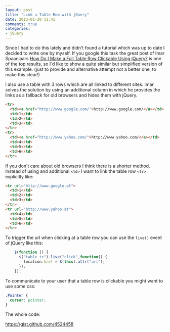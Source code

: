 ```yaml
---
layout: post
title: "Link a Table Row with jQuery"
date: 2013-01-20 11:41
comments: true
categories: 
- jQuery
---
```


Since I had to do this lately and didn't found a tutorial which was up to date I decided to write one by myself. If you google this task the great post of Imar Spaanjaars [How Do I Make a Full Table Row Clickable Using jQuery?](http://imar.spaanjaars.com/549/how-do-i-make-a-full-table-row-clickable-using-jquery) is one of the top results, so I´d like to show a quite similar but simplified version of this example. (just to provide and alternative attempt not a better one, to make this clear!)

I also use a table with 3 rows which are all linked to different sites. Imar solves the solution by using an additional column in which he provides the links as a fallback for old browsers and hides them with jQuery.

``` html
<tr>
  <td><a href="http://www.google.com/">http://www.google.com/</a></td>
  <td>1</td>
  <td>2</td>
  <td>3</td>
</tr>
<tr>
  <td><a href="http://www.yahoo.com/">http://www.yahoo.com/</a></td>
  <td>4</td>
  <td>5</td>
  <td>6</td>
</tr>
```

If you don't care about old browsers I think there is a shorter method. Instead of using and additional `<td>` I want to link the table row `<tr>` explicitly like:

``` html
<tr url="http://www.google.at">
  <td>1</td>
  <td>2</td>
  <td>3</td>
</tr>
<tr url="http://www.yahoo.at">
  <td>4</td>
  <td>5</td>
  <td>6</td>
</tr>
```

To trigger the url when clicking at a table row you can use the `live()` event of jQuery like this:

``` javascript
    $(function () {
      $("table tr").live("click",function() { 
        location.href = $(this).attr("url");
      });
    });
``` 

To communicate to your user that a table row is clickable you might want to use some css:

``` css
.Pointer {
  cursor: pointer;
}
``` 

The whole code:

https://gist.github.com/4524458

